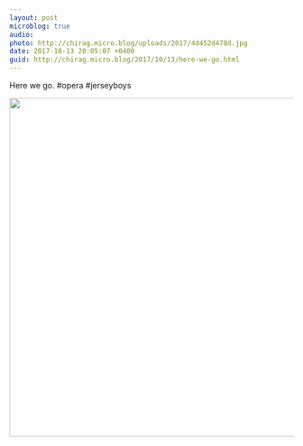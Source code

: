 ```yaml
---
layout: post
microblog: true
audio: 
photo: http://chirag.micro.blog/uploads/2017/4d452d478d.jpg
date: 2017-10-13 20:05:07 +0400
guid: http://chirag.micro.blog/2017/10/13/here-we-go.html
---
```

Here we go. #opera #jerseyboys

<img src="http://chirag.micro.blog/uploads/2017/4d452d478d.jpg" width="600" height="600" />
